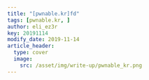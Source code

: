 ```yaml
---
title: "[pwnable.kr]fd"
tags: [pwnable.kr, ]
author: eli_ez3r
key: 20191114
modify_date: 2019-11-14
article_header:
  type: cover
  image:
    src: /asset/img/write-up/pwnable_kr.png
---
```


